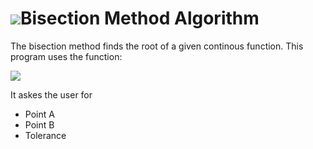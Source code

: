 # ![](https://cdn2.iconfinder.com/data/icons/science-and-research-line/80/negative_line_gaph_cosine_sine_negative-24.png)Bisection Method Algorithm


The bisection method finds the root of a given continous function. This program uses the function:

  ![](http://rogercortesi.com/eqn/tempimagedir/eqn5996.png)

It askes the user for

* Point A
* Point B
* Tolerance


